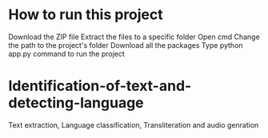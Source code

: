 # How to run this project
Download the ZIP file
Extract the files to a specific folder
Open cmd
Change the path to the project's folder 
Download all the packages
Type python app.py command to run the project

# Identification-of-text-and-detecting-language
Text extraction, Language classification, Transliteration and audio genration
